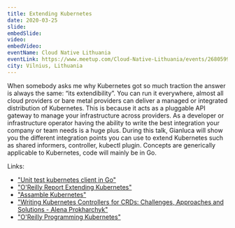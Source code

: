 ```yaml
---
title: Extending Kubernetes
date: 2020-03-25
slide:
embedSlide:
video:
embedVideo:
eventName: Cloud Native Lithuania
eventLink: https://www.meetup.com/Cloud-Native-Lithuania/events/268059932/
city: Vilnius, Lithuania
---
```

When somebody asks me why Kubernetes got so much traction the answer is always
the same: “its extendibility”. You can run it everywhere, almost all cloud
providers or bare metal providers can deliver a managed or integrated
distribution of Kubernetes. This is because it acts as a pluggable API gateway
to manage your infrastructure across providers. As a developer or infrastructure
operator having the ability to write the best integration your company or team
needs is a huge plus. During this talk, Gianluca will show you the different
integration points you can use to extend Kubernetes such as shared informers,
controller, kubectl plugin. Concepts are generically applicable to Kubernetes,
code will mainly be in Go.

Links:

* ["Unit test kubernetes client in Go"](https://gianarb.it/blog/unit-testing-kubernetes-client-in-go)
* ["O'Reilly Report Extending Kubernetes"](https://gianarb.it/blog/extending-kubernetes-oreilly)
* ["Assamble Kubernetes"](https://gianarb.it/planet/assemble-kubernetes.html)
* ["Writing Kubernetes Controllers for CRDs: Challenges, Approaches and Solutions - Alena Prokharchyk"](https://www.youtube.com/watch?v=7wdUa4Ulwxg)
* ["O'Reilly Programming Kubernetes"](https://www.oreilly.com/library/view/programming-kubernetes/9781492047094/)
